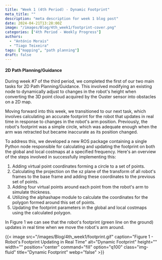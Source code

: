 ```yaml
---
title: "Week 1 (4th Period) - Dynamic Footprint"
meta_title: ""
description: "meta description for week 1 blog post"
date: 2024-04-21T13:28:00Z
image: "/images/Blog/4th_week1/footprint-cover.png"
categories: ["4th Period - Weekly Progress"]
authors:
  - "António Morais"
  - "Tiago Teixeira"
tags: ["mapping", "path planning"]
draft: false
---
```


#### 2D Path Planning/Guidance

During week #7 of the third period, we completed the first of our two main tasks for 2D Path Planning/Guidance. This involved modifying an existing node to dynamically adjust to changes in the robot's height when converting the 3D point cloud acquired by the Ouster sensor into obstacles on a 2D map.

Moving forward into this week, we transitioned to our next task, which involves calculating an accurate footprint for the robot that updates in real time in response to changes in the robot's arm position. Previously, the robot's footprint was a simple circle, which was adequate enough when the arm was retracted but became inaccurate as its position changed.

To address this, we developed a new ROS package containing a single Python node responsible for calculating and updating the footprint on both the global and local costmaps at a specified frequency. Here's an overview of the steps involved in successfully implementing this:

1. Adding virtual point coordinates forming a circle to a set of points.
2. Calculating the projection on the xz plane of the transform of all robot's frames to the base frame and adding these coordinates to the previous set of points.
3. Adding four virtual points around each point from the robot's arm to simulate thickness.
4. Utilizing the alphashape module to calculate the coordinates for the polygon formed around this set of points.
5. Updating the footprint parameters in the global and local costmaps using the calculated polygon.

In Figure 1 we can see that the robot's footprint (green line on the ground) updates in real time when we move the robot's arm around.

<div class="image-container">
    {{< image 
        src="/images/Blog/4th_week1/footprint.gif" 
        caption="Figure 1 - Robot's Footprint Updating in Real Time" 
        alt="Dynamic Footprint" 
        height="" 
        width="" 
        position="center" 
        command="fill" 
        option="q100" 
        class="img-fluid" 
        title="Dynamic Footprint"  
        webp="false" 
    >}}
</div>